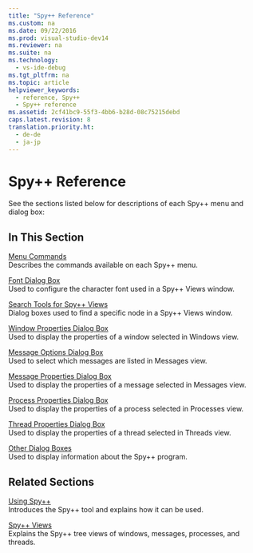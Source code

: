 ```yaml
---
title: "Spy++ Reference"
ms.custom: na
ms.date: 09/22/2016
ms.prod: visual-studio-dev14
ms.reviewer: na
ms.suite: na
ms.technology: 
  - vs-ide-debug
ms.tgt_pltfrm: na
ms.topic: article
helpviewer_keywords: 
  - reference, Spy++
  - Spy++ reference
ms.assetid: 2cf41bc9-55f3-4bb6-b28d-08c75215debd
caps.latest.revision: 8
translation.priority.ht: 
  - de-de
  - ja-jp
---
```

# Spy++ Reference
See the sections listed below for descriptions of each Spy++ menu and dialog box:  
  
## In This Section  
 [Menu Commands](../vs140/menu-commands.md)  
 Describes the commands available on each Spy++ menu.  
  
 [Font Dialog Box](../vs140/font-dialog-box--microsoft-spy---help-.md)  
 Used to configure the character font used in a Spy++ Views window.  
  
 [Search Tools for Spy++ Views](../vs140/search-tools-for-spy---views.md)  
 Dialog boxes used to find a specific node in a Spy++ Views window.  
  
 [Window Properties Dialog Box](../vs140/window-properties-dialog-box.md)  
 Used to display the properties of a window selected in Windows view.  
  
 [Message Options Dialog Box](../vs140/message-options-dialog-box.md)  
 Used to select which messages are listed in Messages view.  
  
 [Message Properties Dialog Box](../vs140/message-properties-dialog-box.md)  
 Used to display the properties of a message selected in Messages view.  
  
 [Process Properties Dialog Box](../vs140/process-properties-dialog-box.md)  
 Used to display the properties of a process selected in Processes view.  
  
 [Thread Properties Dialog Box](../vs140/thread-properties-dialog-box.md)  
 Used to display the properties of a thread selected in Threads view.  
  
 [Other Dialog Boxes](../vs140/other-dialog-boxes.md)  
 Used to display information about the Spy++ program.  
  
## Related Sections  
 [Using Spy++](../vs140/using-spy--.md)  
 Introduces the Spy++ tool and explains how it can be used.  
  
 [Spy++ Views](../vs140/spy---views.md)  
 Explains the Spy++ tree views of windows, messages, processes, and threads.